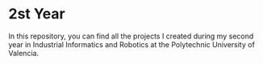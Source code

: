 # 2st Year
In this repository, you can find all the projects I created during my second year in Industrial Informatics and Robotics at the Polytechnic University of Valencia.
